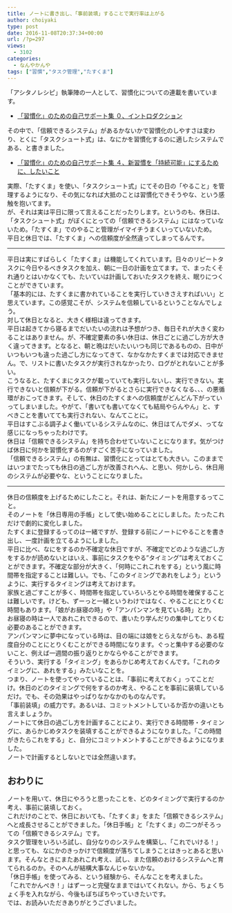 ```yaml
---
title: ノートに書き出し、「事前装填」することで実行率は上がる
author: choiyaki
type: post
date: 2016-11-08T20:37:34+00:00
url: /?p=297
views:
  - 3102
categories:
  - なんやかんや
tags: ["習慣","タスク管理","たすくま"]
---
```

「アシタノレシピ」執筆陣の一人として、習慣化についての連載を書いています。

  * [「習慣化」のための自己サポート集 ０、イントロダクション][1]

その中で、「信頼できるシステム」があるかないかで習慣化のしやすさは変わり、とくに「タスクシュート式」は、なにかを習慣化するのに適したシステムである、と書きました。

  * [「習慣化」のための自己サポート集 ４、新習慣を「持続可能」にするために、したいこと][2]

実際、「たすくま」を使い、「タスクシュート式」にてその日の「やること」を管理するようになり、その気になれば大抵のことは習慣化できそうやな、という感触を抱いてます。  
が、それは実は平日に限って言えることだったりします。というのも、休日は、「タスクシュート式」がぼくにとっての「信頼できるシステム」にはなっていないため。「たすくま」でのやること管理がイマイチうまくいっていないため。  
平日と休日では、「たすくま」への信頼度が全然違ってしまってるんです。

* * *

平日は実にすばらしく「たすくま」は機能してくれています。日々のリピートタスクに今日やるべきタスクを加え、朝に一日の計画を立てます。で、まったくそれ通りとはいかなくても、たいていは計画しておいたタスクを終え、眠りにつくことができています。  
「基本的には、たすくまに書かれていることを実行していきさえすればいい」と思えています。この感覚こそが、システムを信頼しているということなんでしょう。  
対して休日となると、大きく様相は違ってきます。  
平日は起きてから寝るまでだいたいの流れは予想がつき、毎日それが大きく変わることはありません。が、不確定要素の多い休日は、休日ごとに過ごし方が大きく違ってきます。となると、朝と晩はだいたいいつも同じであるものの、日中がいつもいつも違った過ごし方になってきて、なかなかたすくまでは対応できません。で、リストに書いたタスクが実行されなかったり、ログがとれないことが多い。  
こうなると、たすくまにタスクが載っていても実行しないし、実行できない。実行できないと信頼が下がる。信頼が下がるとさらに実行できなくなる、、、の悪循環がおこってきます。そして、休日のたすくまへの信頼度がどんどん下がっていってしまいました。やがて、「書いても書いてなくても結局やらんやん」と、すべきことを書いてても実行されない、なんてことに。  
平日はすこぶる調子よく働いているシステムなのに、休日はてんでダメ、ってな感じになっちゃったわけです。  
休日は「信頼できるシステム」を持ち合わせていないことになります。気がつけば休日に何かを習慣化するのがすごく苦手になっていました。  
「信頼できるシステム」の有無は、習慣化にとってはとても大きい。このままではいつまでたっても休日の過ごし方が改善されへん、と思い、何かしら、休日用のシステムが必要やな、ということになりました。

* * *

休日の信頼度を上げるためにしたこと。それは、新たにノートを用意するってこと。  
そのノートを「休日専用の手帳」として使い始めることにしました。たったこれだけで劇的に変化しました。  
たすくまに登録するってのは一緒ですが、登録する前にノートにやることを書き出し、一度計画を立てるようにしました。  
平日に比べ、なにをするのか不確定な休日ですが、不確定でどのような過ごし方をするかが読めないとはいえ、事前にタスクをやる”タイミング”は考えておくことができます。不確定な部分が大きく、「何時にこれこれをする」という風に時間帯を指定することは難しい。でも、「このタイミングであれをしよう」というように、実行するタイミングは考えておけます。  
家族と過ごすことが多く、時間帯を指定していろいろとやる時間を確保することは難しいです。けども、ずーっと一緒というわけではなく、やることにとりくむ時間もあります。「娘がお昼寝の時」や「アンパンマンを見ている時」とか。  
お昼寝の時は一人であれこれできるので、書いたり学んだりの集中してとりくむ必要のあることができます。  
アンパンマンに夢中になっている時は、目の端には娘をとらえながらも、ある程度自分のことにとりくむことができる時間になります。ぐっと集中する必要のないこと、例えば一週間の振り返りとかならやることができます。  
そういう、実行する「タイミング」をあらかじめ考えておくんです。「これのタイミングに、あれをする」みたいなことを。  
つまり、ノートを使ってやっていることは、「事前に考えておく」ってことだけ。休日のどのタイミングで何をするのか考え、やることを事前に装填しているだけ。でも、その効果はやっぱりなかなかのものなんです。  
「事前装填」の威力です。あるいは、コミットメントしているか否かの違いとも言えましょうか。  
ノートにて休日の過ごし方を計画することにより、実行できる時間帯・タイミングに、あらかじめタスクを装填することができるようになりました。「この時間がきたらこれをする」と、自分にコミットメントすることができるようになりました。  
ノートで計画するとしないとでは全然違います。

## おわりに

ノートを用いて、休日にやろうと思ったことを、どのタイミングで実行するのか考え、事前に装填しておく。  
これだけのことで、休日においても、「たすくま」をまた「信頼できるシステム」へと成長させることができました。「休日手帳」と「たすくま」の二つがそろっての「信頼できるシステム」です。  
タスク管理をいろいろ試し、自分なりのシステムを構築し、「これでいける！」と思っても、なにかのきっかけで信頼度が落ちてしまうことはきっとあると思います。そんなときにまたあれこれ考え、試し、また信頼のおけるシステムへと育てられるのか。そのへんが結構大事なんじゃないかな。  
「休日手帳」を使ってみる、という経験から、そんなことを考えました。  
「これでかんぺき！」はずーっと完璧なままではいてくれない。から、ちょくちょく手を入れながら、今後もぼちぼちやっていきたいです。  
では、お読みいただきありがとうございました。

 [1]: http://www.ashi-tano.jp/?p=10107
 [2]: http://www.ashi-tano.jp/?p=10557